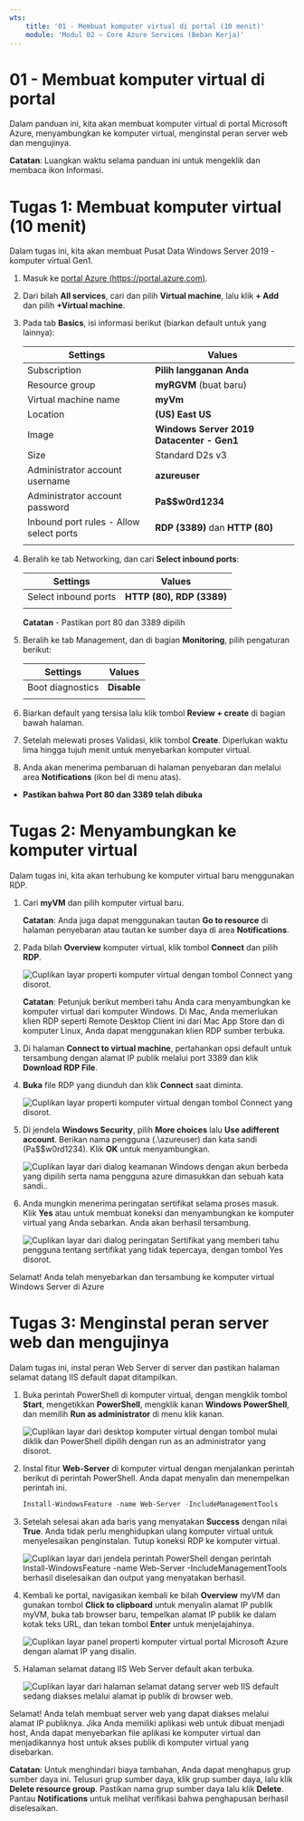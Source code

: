 ```yaml
---
wts:
    title: '01 - Membuat komputer virtual di portal (10 menit)'
    module: 'Modul 02 – Core Azure Services (Beban Kerja)'
---
```

# 01 - Membuat komputer virtual di portal

Dalam panduan ini, kita akan membuat komputer virtual di portal Microsoft Azure, menyambungkan ke komputer virtual, menginstal peran server web dan mengujinya. 

**Catatan**: Luangkan waktu selama panduan ini untuk mengeklik dan membaca ikon Informasi. 

# Tugas 1: Membuat komputer virtual (10 menit)

Dalam tugas ini, kita akan membuat Pusat Data Windows Server 2019 - komputer virtual Gen1. 

1. Masuk ke [portal Azure (https://portal.azure.com)](https://portal.azure.com?azure-portal=true).

2. Dari bilah **All services**, cari dan pilih **Virtual machine**, lalu klik **+ Add** dan pilih **+Virtual machine**.

3. Pada tab **Basics**, isi informasi berikut (biarkan default untuk yang lainnya):

    | Settings | Values |
    |  -- | -- |
    | Subscription | **Pilih langganan Anda**|
    | Resource group | **myRGVM** (buat baru) |
    | Virtual machine name | **myVm** |
    | Location | **(US) East US**|
    | Image | **Windows Server 2019 Datacenter - Gen1**|
    | Size | Standard D2s v3|
    | Administrator account username | **azureuser** |
    | Administrator account password | **Pa$$w0rd1234**|
    | Inbound port rules - Allow select ports | **RDP (3389)** dan **HTTP (80)**|
    | | |

4. Beralih ke tab Networking, dan cari **Select inbound ports**:

    | Settings | Values |
    | -- | -- |
    | Select inbound ports | **HTTP (80), RDP (3389)**|
    | | |

    **Catatan** - Pastikan port 80 dan 3389 dipilih

5. Beralih ke tab Management, dan di bagian **Monitoring**, pilih pengaturan berikut:

    | Settings | Values |
    | -- | -- |
    | Boot diagnostics | **Disable**|
    | | |

6. Biarkan default yang tersisa lalu klik tombol **Review + create** di bagian bawah halaman.

7. Setelah melewati proses Validasi, klik tombol **Create**. Diperlukan waktu lima hingga tujuh menit untuk menyebarkan komputer virtual.

8. Anda akan menerima pembaruan di halaman penyebaran dan melalui area **Notifications** (ikon bel di menu atas).

* **Pastikan bahwa Port 80 dan 3389 telah dibuka**

# Tugas 2: Menyambungkan ke komputer virtual

Dalam tugas ini, kita akan terhubung ke komputer virtual baru menggunakan RDP. 

1. Cari **myVM** dan pilih komputer virtual baru.

    **Catatan**: Anda juga dapat menggunakan tautan **Go to resource** di halaman penyebaran atau tautan ke sumber daya di area **Notifications**.

2. Pada bilah **Overview** komputer virtual, klik tombol **Connect** dan pilih **RDP**.

    ![Cuplikan layar properti komputer virtual dengan tombol Connect yang disorot.](../images/0101.png)

    **Catatan**: Petunjuk berikut memberi tahu Anda cara menyambungkan ke komputer virtual dari komputer Windows. Di Mac, Anda memerlukan klien RDP seperti  Remote Desktop Client ini dari Mac App Store dan di komputer Linux, Anda dapat menggunakan klien RDP sumber terbuka.

2. Di halaman **Connect to virtual machine**, pertahankan opsi default untuk tersambung dengan alamat IP publik melalui port 3389 dan klik **Download RDP File**.

3. **Buka** file RDP yang diunduh dan klik **Connect** saat diminta. 

    ![Cuplikan layar properti komputer virtual dengan tombol Connect yang disorot. ](../images/0102.png)

4. Di jendela **Windows Security**, pilih **More choices** lalu **Use adifferent account**. Berikan nama pengguna (.\azureuser) dan kata sandi (Pa$$w0rd1234). Klik **OK** untuk menyambungkan.

    ![Cuplikan layar dari dialog keamanan Windows dengan akun berbeda yang dipilih serta nama pengguna azure dimasukkan dan sebuah kata sandi..](../images/0103.png)

5. Anda mungkin menerima peringatan sertifikat selama proses masuk. Klik **Yes** atau untuk membuat koneksi dan menyambungkan ke komputer virtual yang Anda sebarkan. Anda akan berhasil tersambung.

    ![Cuplikan layar dari dialog peringatan Sertifikat yang memberi tahu pengguna tentang sertifikat yang tidak tepercaya, dengan tombol Yes disorot. ](../images/0104.png)

Selamat! Anda telah menyebarkan dan tersambung ke komputer virtual Windows Server di Azure

# Tugas 3: Menginstal peran server web dan mengujinya

Dalam tugas ini, instal peran Web Server di server dan pastikan halaman selamat datang IIS default dapat ditampilkan.

1. Buka perintah PowerShell di komputer virtual, dengan mengklik tombol **Start**, mengetikkan **PowerShell**, mengklik kanan **Windows PowerShell**, dan memilih **Run as administrator** di menu klik kanan.

    ![Cuplikan layar dari desktop komputer virtual dengan tombol mulai diklik dan PowerShell dipilih dengan run as an administrator yang disorot.](../images/0105.png)

2. Instal fitur **Web-Server** di komputer virtual dengan menjalankan perintah berikut di perintah PowerShell. Anda dapat menyalin dan menempelkan perintah ini.

    ```PowerShell
    Install-WindowsFeature -name Web-Server -IncludeManagementTools
    ```
  
3. Setelah selesai akan ada baris yang menyatakan **Success** dengan nilai **True**. Anda tidak perlu menghidupkan ulang komputer virtual untuk menyelesaikan penginstalan. Tutup koneksi RDP ke komputer virtual.

    ![Cuplikan layar dari jendela perintah PowerShell dengan perintah Install-WindowsFeature -name Web-Server -IncludeManagementTools berhasil diselesaikan dan output yang menyatakan berhasil.](../images/0106.png)

4. Kembali ke portal, navigasikan kembali ke bilah **Overview** myVM dan gunakan tombol **Click to clipboard** untuk menyalin alamat IP publik myVM, buka tab browser baru, tempelkan alamat IP publik ke dalam kotak teks URL, dan tekan tombol **Enter** untuk menjelajahinya.

    ![Cuplikan layar panel properti komputer virtual portal Microsoft Azure dengan alamat IP yang disalin.](../images/0107.png)

5. Halaman selamat datang IIS Web Server default akan terbuka.

    ![Cuplikan layar dari halaman selamat datang server web IIS default sedang diakses melalui alamat ip publik di browser web.](../images/0108.png)

Selamat! Anda telah membuat server web yang dapat diakses melalui alamat IP publiknya. Jika Anda memiliki aplikasi web untuk dibuat menjadi host, Anda dapat menyebarkan file aplikasi ke komputer virtual dan menjadikannya host untuk akses publik di komputer virtual yang disebarkan.


**Catatan**: Untuk menghindari biaya tambahan, Anda dapat menghapus grup sumber daya ini. Telusuri grup sumber daya, klik grup sumber daya, lalu klik **Delete resource group**. Pastikan nama grup sumber daya lalu klik **Delete**. Pantau **Notifications** untuk melihat verifikasi bahwa penghapusan berhasil diselesaikan. 
